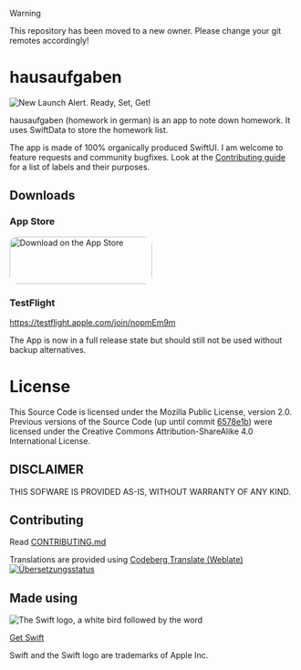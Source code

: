 > [!WARNING]
> This repository has been moved to a new owner. Please change your git remotes accordingly!

# hausaufgaben

<picture>
  <source media="(prefers-color-scheme: dark)" srcset="./promo/banner_dark.png">
  <source media="(prefers-color-scheme: light)" srcset="./promo/banner_light.png">
  <img alt="New Launch Alert. Ready, Set, Get!" src="./promo/banner_light.png">
</picture>

hausaufgaben (homework in german) is an app to note down homework. It uses SwiftData to store the homework list.

The app is made of 100% organically produced SwiftUI.
I am welcome to feature requests and community bugfixes. Look at the [Contributing guide](CONTRIBUTING.md) for a list of labels and their purposes.

## Downloads

### App Store

<a href="https://apps.apple.com/us/app/happywork-homework-app/id6444293099?itsct=apps_box_badge&amp;itscg=30200" style="display: inline-block; overflow: hidden; border-radius: 13px; width: 250px; height: 83px;"><img src="https://tools.applemediaservices.com/api/badges/download-on-the-app-store/black/en-us?size=250x83&amp;releaseDate=1670716800" alt="Download on the App Store" style="border-radius: 13px; width: 250px; height: 83px;"></a>

### TestFlight
https://testflight.apple.com/join/nopmEm9m

The App is now in a full release state but should still not be used without backup alternatives.

# License
This Source Code is licensed under the Mozilla Public License, version 2.0.
Previous versions of the Source Code (up until commit [6578e1b](https://github.com/libewa/hausaufgaben/commit/6578e1ba1949a99ce93072b08da7c4349e347ca4)) were licensed under the Creative Commons Attribution-ShareAlike 4.0 International License.

## DISCLAIMER
THIS SOFWARE IS PROVIDED AS-IS, WITHOUT WARRANTY OF ANY KIND.

## Contributing
Read [CONTRIBUTING.md](CONTRIBUTING.md)

Translations are provided using [Codeberg Translate (Weblate)](https://translate.codeberg.org/engage/hausaufgaben/)
[![Übersetzungsstatus](https://translate.codeberg.org/widget/hausaufgaben/open-graph.png)](https://translate.codeberg.org/engage/hausaufgaben/)

## Made using

<picture>
  <source media="(prefers-color-scheme: dark)" srcset="https://user-images.githubusercontent.com/67926131/200187190-b76d4d3d-a170-4c6f-9786-03bed1e5eec4.svg">
  <source media="(prefers-color-scheme: light)" srcset="https://user-images.githubusercontent.com/67926131/200016102-7f4229fe-6c5d-4164-839c-c2a2a97ce7ea.svg">
  <img alt="The Swift logo, a white bird followed by the word "Swift" src="https://user-images.githubusercontent.com/67926131/200016102-7f4229fe-6c5d-4164-839c-c2a2a97ce7ea.svg">
</picture>

[Get Swift](https://www.swift.org/getting-started/)

Swift and the Swift logo are trademarks of Apple Inc.

